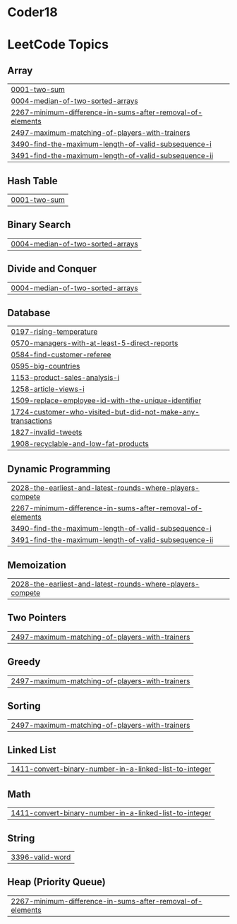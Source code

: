 # Coder18
<!---LeetCode Topics Start-->
# LeetCode Topics
## Array
|  |
| ------- |
| [0001-two-sum](https://github.com/Ashutoshmishra18/Coder18/tree/master/0001-two-sum) |
| [0004-median-of-two-sorted-arrays](https://github.com/Ashutoshmishra18/Coder18/tree/master/0004-median-of-two-sorted-arrays) |
| [2267-minimum-difference-in-sums-after-removal-of-elements](https://github.com/Ashutoshmishra18/Coder18/tree/master/2267-minimum-difference-in-sums-after-removal-of-elements) |
| [2497-maximum-matching-of-players-with-trainers](https://github.com/Ashutoshmishra18/Coder18/tree/master/2497-maximum-matching-of-players-with-trainers) |
| [3490-find-the-maximum-length-of-valid-subsequence-i](https://github.com/Ashutoshmishra18/Coder18/tree/master/3490-find-the-maximum-length-of-valid-subsequence-i) |
| [3491-find-the-maximum-length-of-valid-subsequence-ii](https://github.com/Ashutoshmishra18/Coder18/tree/master/3491-find-the-maximum-length-of-valid-subsequence-ii) |
## Hash Table
|  |
| ------- |
| [0001-two-sum](https://github.com/Ashutoshmishra18/Coder18/tree/master/0001-two-sum) |
## Binary Search
|  |
| ------- |
| [0004-median-of-two-sorted-arrays](https://github.com/Ashutoshmishra18/Coder18/tree/master/0004-median-of-two-sorted-arrays) |
## Divide and Conquer
|  |
| ------- |
| [0004-median-of-two-sorted-arrays](https://github.com/Ashutoshmishra18/Coder18/tree/master/0004-median-of-two-sorted-arrays) |
## Database
|  |
| ------- |
| [0197-rising-temperature](https://github.com/Ashutoshmishra18/Coder18/tree/master/0197-rising-temperature) |
| [0570-managers-with-at-least-5-direct-reports](https://github.com/Ashutoshmishra18/Coder18/tree/master/0570-managers-with-at-least-5-direct-reports) |
| [0584-find-customer-referee](https://github.com/Ashutoshmishra18/Coder18/tree/master/0584-find-customer-referee) |
| [0595-big-countries](https://github.com/Ashutoshmishra18/Coder18/tree/master/0595-big-countries) |
| [1153-product-sales-analysis-i](https://github.com/Ashutoshmishra18/Coder18/tree/master/1153-product-sales-analysis-i) |
| [1258-article-views-i](https://github.com/Ashutoshmishra18/Coder18/tree/master/1258-article-views-i) |
| [1509-replace-employee-id-with-the-unique-identifier](https://github.com/Ashutoshmishra18/Coder18/tree/master/1509-replace-employee-id-with-the-unique-identifier) |
| [1724-customer-who-visited-but-did-not-make-any-transactions](https://github.com/Ashutoshmishra18/Coder18/tree/master/1724-customer-who-visited-but-did-not-make-any-transactions) |
| [1827-invalid-tweets](https://github.com/Ashutoshmishra18/Coder18/tree/master/1827-invalid-tweets) |
| [1908-recyclable-and-low-fat-products](https://github.com/Ashutoshmishra18/Coder18/tree/master/1908-recyclable-and-low-fat-products) |
## Dynamic Programming
|  |
| ------- |
| [2028-the-earliest-and-latest-rounds-where-players-compete](https://github.com/Ashutoshmishra18/Coder18/tree/master/2028-the-earliest-and-latest-rounds-where-players-compete) |
| [2267-minimum-difference-in-sums-after-removal-of-elements](https://github.com/Ashutoshmishra18/Coder18/tree/master/2267-minimum-difference-in-sums-after-removal-of-elements) |
| [3490-find-the-maximum-length-of-valid-subsequence-i](https://github.com/Ashutoshmishra18/Coder18/tree/master/3490-find-the-maximum-length-of-valid-subsequence-i) |
| [3491-find-the-maximum-length-of-valid-subsequence-ii](https://github.com/Ashutoshmishra18/Coder18/tree/master/3491-find-the-maximum-length-of-valid-subsequence-ii) |
## Memoization
|  |
| ------- |
| [2028-the-earliest-and-latest-rounds-where-players-compete](https://github.com/Ashutoshmishra18/Coder18/tree/master/2028-the-earliest-and-latest-rounds-where-players-compete) |
## Two Pointers
|  |
| ------- |
| [2497-maximum-matching-of-players-with-trainers](https://github.com/Ashutoshmishra18/Coder18/tree/master/2497-maximum-matching-of-players-with-trainers) |
## Greedy
|  |
| ------- |
| [2497-maximum-matching-of-players-with-trainers](https://github.com/Ashutoshmishra18/Coder18/tree/master/2497-maximum-matching-of-players-with-trainers) |
## Sorting
|  |
| ------- |
| [2497-maximum-matching-of-players-with-trainers](https://github.com/Ashutoshmishra18/Coder18/tree/master/2497-maximum-matching-of-players-with-trainers) |
## Linked List
|  |
| ------- |
| [1411-convert-binary-number-in-a-linked-list-to-integer](https://github.com/Ashutoshmishra18/Coder18/tree/master/1411-convert-binary-number-in-a-linked-list-to-integer) |
## Math
|  |
| ------- |
| [1411-convert-binary-number-in-a-linked-list-to-integer](https://github.com/Ashutoshmishra18/Coder18/tree/master/1411-convert-binary-number-in-a-linked-list-to-integer) |
## String
|  |
| ------- |
| [3396-valid-word](https://github.com/Ashutoshmishra18/Coder18/tree/master/3396-valid-word) |
## Heap (Priority Queue)
|  |
| ------- |
| [2267-minimum-difference-in-sums-after-removal-of-elements](https://github.com/Ashutoshmishra18/Coder18/tree/master/2267-minimum-difference-in-sums-after-removal-of-elements) |
<!---LeetCode Topics End-->